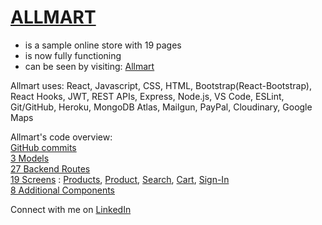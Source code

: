 # [ALLMART](https://www.n8ly.com)

- is a sample online store with 19 pages
- is now fully functioning
- can be seen by visiting: [Allmart](https://www.n8ly.com)

Allmart uses:
React, Javascript, CSS, HTML, Bootstrap(React-Bootstrap), React Hooks, JWT, REST APIs, Express, Node.js, VS Code, ESLint, Git/GitHub, Heroku, MongoDB Atlas, Mailgun, PayPal, Cloudinary, Google Maps

Allmart's code overview:<br>
[GitHub commits](https://github.com/n8ly/allmart/commits)<br>
[3 Models](https://github.com/n8ly/allmart/tree/master/backend/models)<br>
[27 Backend Routes](https://github.com/n8ly/allmart/tree/master/backend/routes)<br>
[19 Screens](https://github.com/n8ly/allmart/tree/master/frontend/src/screens) : 
    [Products](https://allmart-nathangolightly.herokuapp.com), 
    [Product](https://allmart-nathangolightly.herokuapp.com/product/Piquet-Polo-Shirt), 
    [Search](https://allmart-nathangolightly.herokuapp.com/search), 
    [Cart](https://allmart-nathangolightly.herokuapp.com/cart), 
    [Sign-In](https://allmart-nathangolightly.herokuapp.com/signin)<br>
[8 Additional Components](https://github.com/n8ly/allmart/tree/master/frontend/src/components)

Connect with me on [LinkedIn](https://www.linkedin.com/in/nathangolightly)